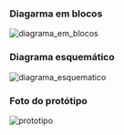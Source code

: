 ### Diagarma em blocos 
![diagrama_em_blocos ](https://github.com/user-attachments/assets/ab8e8a1a-68f4-4298-ae33-159b65f066be)

### Diagrama esquemático 
![diagrama_esquematico](https://github.com/user-attachments/assets/88cd03a1-2cc5-44e4-a0c0-1ed8680f9476)

### Foto do protótipo 
![prototipo](https://github.com/user-attachments/assets/5e1d986d-9227-4339-97b9-f14a9dbc0774)
